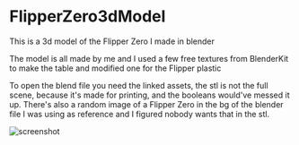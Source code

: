 # FlipperZero3dModel

This is a 3d model of the Flipper Zero I made in blender

The model is all made by me and I used a few free textures from BlenderKit to make the table and modified one for the Flipper plastic

To open the blend file you need the linked assets, the stl is not the full scene, because it's made for printing, and the booleans would've messed it up. There's also a random image of a Flipper Zero in the bg of the blender file I was using as reference and I figured nobody wants that in the stl.

![screenshot](flipper.png)

